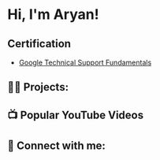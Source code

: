 <h1>Hi, I'm Aryan! </h1>

<h2> Certification </h2>

- [Google Technical Support Fundamentals](https://coursera.org/share/f85fea3638aa67e827081d9a77ad7952)


<h2>👨‍💻 Projects:</h2>
 

<h2>📺 Popular YouTube Videos</h2>

<h2> 🤳 Connect with me:</h2>


<!--
**joshmadakor1/joshmadakor1** is a ✨ _special_ ✨ repository because its `README.md` (this file) appears on your GitHub profile.

Here are some ideas to get you started:

- 🔭 I’m currently working on ...
- 🌱 I’m currently learning ...
- 👯 I’m looking to collaborate on ...
- 🤔 I’m looking for help with ...
- 💬 Ask me about ...
- 📫 How to reach me: ...
- 😄 Pronouns: ...
- ⚡ Fun fact: ...
-->
